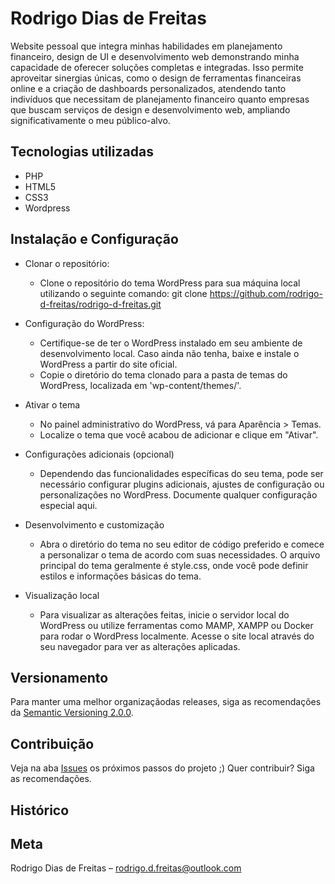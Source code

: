 # Rodrigo Dias de Freitas

Website pessoal que integra minhas habilidades em planejamento financeiro, design de UI e desenvolvimento web demonstrando minha capacidade de oferecer soluções completas e integradas. Isso permite aproveitar sinergias únicas, como o design de ferramentas financeiras online e a criação de dashboards personalizados, atendendo tanto indivíduos que necessitam de planejamento financeiro quanto empresas que buscam serviços de design e desenvolvimento web, ampliando significativamente o meu público-alvo.

## Tecnologias utilizadas
- PHP
- HTML5
- CSS3
- Wordpress

## Instalação e Configuração

- Clonar o repositório:
    - Clone o repositório do tema WordPress para sua máquina local utilizando o seguinte comando: git clone https://github.com/rodrigo-d-freitas/rodrigo-d-freitas.git

- Configuração do WordPress:
    - Certifique-se de ter o WordPress instalado em seu ambiente de desenvolvimento local. Caso ainda não tenha, baixe e instale o WordPress a partir do site oficial.
    - Copie o diretório do tema clonado para a pasta de temas do WordPress, localizada em 'wp-content/themes/'.

- Ativar o tema
    - No painel administrativo do WordPress, vá para Aparência > Temas.
    - Localize o tema que você acabou de adicionar e clique em "Ativar".

- Configurações adicionais (opcional)
    - Dependendo das funcionalidades específicas do seu tema, pode ser necessário configurar plugins adicionais, ajustes de configuração ou personalizações no WordPress. Documente qualquer configuração especial aqui.

- Desenvolvimento e customização
    - Abra o diretório do tema no seu editor de código preferido e comece a personalizar o tema de acordo com suas necessidades. O arquivo principal do tema geralmente é style.css, onde você pode definir estilos e informações básicas do tema.

- Visualização local
    - Para visualizar as alterações feitas, inicie o servidor local do WordPress ou utilize ferramentas como MAMP, XAMPP ou Docker para rodar o WordPress localmente. Acesse o site local através do seu navegador para ver as alterações aplicadas.

## Versionamento
Para manter uma melhor organizaçãodas releases, siga as recomendações da [Semantic Versioning 2.0.0](https://semver.org/).

## Contribuição
Veja na aba [Issues](https://github.com/rodrigo-d-freitas/rodrigo-d-freitas/issues) os próximos passos do projeto ;)
Quer contribuir? Siga as recomendações.

## Histórico


## Meta

Rodrigo Dias de Freitas – rodrigo.d.freitas@outlook.com
